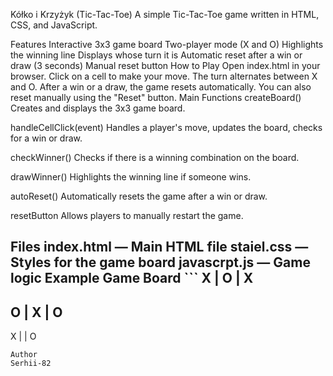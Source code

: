 Kółko i Krzyżyk (Tic-Tac-Toe)
A simple Tic-Tac-Toe game written in HTML, CSS, and JavaScript.

Features
Interactive 3x3 game board
Two-player mode (X and O)
Highlights the winning line
Displays whose turn it is
Automatic reset after a win or draw (3 seconds)
Manual reset button
How to Play
Open index.html in your browser.
Click on a cell to make your move.
The turn alternates between X and O.
After a win or a draw, the game resets automatically. You can also reset manually using the "Reset" button.
Main Functions
createBoard()
Creates and displays the 3x3 game board.

handleCellClick(event)
Handles a player's move, updates the board, checks for a win or draw.

checkWinner()
Checks if there is a winning combination on the board.

drawWinner()
Highlights the winning line if someone wins.

autoReset()
Automatically resets the game after a win or draw.

resetButton
Allows players to manually restart the game.

Files
index.html — Main HTML file
staiel.css — Styles for the game board
javascrpt.js — Game logic
Example Game Board
    ```
X | O | X
---------
O | X | O
---------
X |   | O
```
Author
Serhii-82
